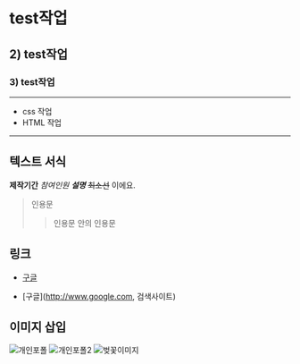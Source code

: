 # test작업

## 2) test작업

### 3) test작업


---

- css 작업
- HTML 작업

---
## 텍스트 서식
**제작기간**
*참여인원*
***설명***
~~최소선~~ 이에요.

> 인용문
>> 인용문 안의 인용문

## 링크
- [구글](http://www.google.com)

- [구글](http://www.google.com, 검색사이트)

## 이미지 삽입
![개인포폴](./images/스마트문화앱테스트__pc_김재진.png)
![개인포폴2](./images/스마트문화앱테스트__모바일_김재진.png)
![벚꽃이미지](https://file.mk.co.kr/meet/yonhap/2022/04/06/image_readtop_2022_308235_0_093211.jpg)
